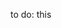 <style>
	img[src$="#shadow-round"] {
		border-radius: 1%;
		box-shadow: 1px 10px 8px #121212;
	}
</style>
to do: this
